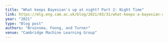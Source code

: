 ```yaml
---
title: "What keeps Bayesian's up at night? Part 2: Night Time"
link: https://mlg.eng.cam.ac.uk/blog/2021/03/31/what-keeps-a-bayesian-awake-at-night-part-2.html
year: "2021"
type: "Blog post"
authors: "Bruinsma, Foong, and Turner"
venue: "Cambridge Machine Learning Group"
---
```

